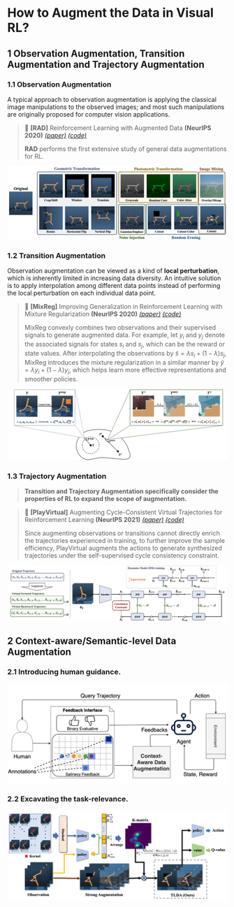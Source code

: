 # How to Augment the Data in Visual RL?


## 1 Observation Augmentation, Transition Augmentation and Trajectory Augmentation

### 1.1 Observation Augmentation

A typical approach to observation augmentation is applying the classical image manipulations to the observed images; and most such manipulations are originally proposed for computer vision applications.

> :bookmark: **[RAD]** Reinforcement Learning with Augmented Data **(NeurIPS 2020)** [*(paper)*](https://proceedings.neurips.cc/paper/2020/hash/e615c82aba461681ade82da2da38004a-Abstract.html) [*(code)*](https://github.com/MishaLaskin/rad)
> 
> **RAD** performs the first extensive study of general data augmentations for RL.

![AugTypes](https://github.com/Guozheng-Ma/DA-in-visualRL/blob/3f6fb63bc8b565e231fbf77ac7f978cf298b82c0/Image/AugTypes_long.png)

### 1.2 Transition Augmentation

Observation augmentation can be viewed as a kind of **local perturbation**, which is inherently limited in increasing data diversity.
An intuitive solution is to apply interpolation among different data points instead of performing the local perturbation on each individual data point.

> :bookmark: **[MixReg]** Improving Generalization in Reinforcement Learning with Mixture Regularization **(NeurIPS 2020)** [*(paper)*](https://proceedings.neurips.cc/paper/2020/hash/5a751d6a0b6ef05cfe51b86e5d1458e6-Abstract.html) [*(code)*](https://github.com/kaixin96/mixreg) 
>
> MixReg convexly combines two observations and their supervised signals to generate augmented data.
For example, let ${y_i}$ and ${y_j}$ denote the associated signals for states ${s_i}$ and ${s_j}$, which can be the reward or state values. 
After interpolating the observations by ${\tilde{s}=\lambda s_{i}+(1-\lambda) s_{j}}$, MixReg introduces the mixture regularization in a similar manner by ${\tilde{y}=\lambda y_{i}+(1-\lambda) y_{j}}$, which helps learn more effective representations and smoother policies.

![MixReg](https://github.com/Guozheng-Ma/DA-in-visualRL/blob/1e7e46d23633f9379da91527f7509cd195008901/Image/Mixreg.png)

### 1.3 Trajectory Augmentation

> **Transition and Trajectory Augmentation specifically consider the properties of RL to expand the scope of augmentation.**

> :bookmark: **[PlayVirtual]** Augmenting Cycle-Consistent Virtual Trajectories for Reinforcement Learning **(NeurIPS 2021)** [*(paper)*](https://proceedings.neurips.cc/paper/2021/hash/2a38a4a9316c49e5a833517c45d31070-Abstract.html) [*(code)*](https://github.com/microsoft/Playvirtual) 
> 
> Since augmenting observations or transitions cannot directly enrich the trajectories experienced in training, to further improve the sample efficiency, PlayVirtual augments the actions to generate synthesized trajectories under the self-supervised cycle consistency constraint.

![PlayVirtual](https://github.com/Guozheng-Ma/DA-in-visualRL/blob/4984287c86b50e0fe37479a0dffec1e0a6996786/Image/Playvirtual.png)


## 2 Context-aware/Semantic-level Data Augmentation

### 2.1 Introducing human guidance.


![EXPAND](https://github.com/Guozheng-Ma/DA-in-visualRL/blob/27ee08c72d57c7b028b48fd7a977ff947cbd5622/Image/EXPAND.png)

### 2.2 Excavating the task-relevance.



![TLDA](https://github.com/Guozheng-Ma/DA-in-visualRL/blob/27ee08c72d57c7b028b48fd7a977ff947cbd5622/Image/TLDA.png)

